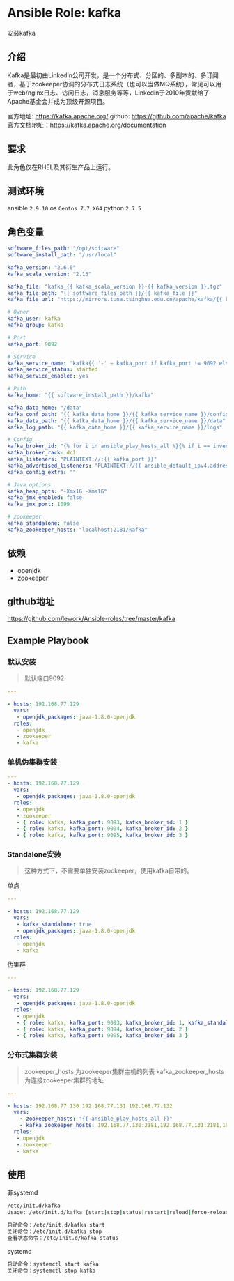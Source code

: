 # Ansible Role: kafka

安装kafka

## 介绍
Kafka是最初由Linkedin公司开发，是一个分布式、分区的、多副本的、多订阅者，基于zookeeper协调的分布式日志系统（也可以当做MQ系统），常见可以用于web/nginx日志、访问日志，消息服务等等，Linkedin于2010年贡献给了Apache基金会并成为顶级开源项目。

官方地址: https://kafka.apache.org/
github: https://github.com/apache/kafka
官方文档地址：https://kafka.apache.org/documentation

## 要求

此角色仅在RHEL及其衍生产品上运行。

## 测试环境

ansible `2.9.10`
os `Centos 7.7 X64`
python `2.7.5`

## 角色变量

```yaml
software_files_path: "/opt/software"
software_install_path: "/usr/local"

kafka_version: "2.6.0"
kafka_scala_version: "2.13"

kafka_file: "kafka_{{ kafka_scala_version }}-{{ kafka_version }}.tgz"
kafka_file_path: "{{ software_files_path }}/{{ kafka_file }}"
kafka_file_url: "https://mirrors.tuna.tsinghua.edu.cn/apache/kafka/{{ kafka_version }}/{{ kafka_file }}"

# Owner
kafka_user: kafka
kafka_group: kafka

# Port
kafka_port: 9092

# Service
kafka_service_name: "kafka{{ '-' ~ kafka_port if kafka_port != 9092 else '' }}" 
kafka_service_status: started
kafka_service_enabled: yes

# Path
kafka_home: "{{ software_install_path }}/kafka"

kafka_data_home: "/data"
kafka_conf_path: "{{ kafka_data_home }}/{{ kafka_service_name }}/config"
kafka_data_path: "{{ kafka_data_home }}/{{ kafka_service_name }}/data"
kafka_log_path: "{{ kafka_data_home }}/{{ kafka_service_name }}/logs"

# Config
kafka_broker_id: "{% for i in ansible_play_hosts_all %}{% if i == inventory_hostname %}{{ loop.index }}{% endif %}{% endfor %}"
kafka_broker_rack: dc1
kafka_listeners: "PLAINTEXT://:{{ kafka_port }}"
kafka_advertised_listeners: "PLAINTEXT://{{ ansible_default_ipv4.address | d(ansible_nodename)}}:{{ kafka_port }}"
kafka_config_extra: ""

# Java options
kafka_heap_opts: "-Xmx1G -Xms1G"
kafka_jmx_enabled: false
kafka_jmx_port: 1099

# zookeeper
kafka_standalone: false
kafka_zookeeper_hosts: "localhost:2181/kafka"
```

## 依赖

- openjdk
- zookeeper

## github地址

https://github.com/lework/Ansible-roles/tree/master/kafka

## Example Playbook

### 默认安装

> 默认端口9092

```yaml
---

- hosts: 192.168.77.129
  vars:
   - openjdk_packages: java-1.8.0-openjdk
  roles:
   - openjdk
   - zookeeper
   - kafka
```

### 单机伪集群安装

```yaml
---
- hosts: 192.168.77.129
  vars:
   - openjdk_packages: java-1.8.0-openjdk
  roles:
   - openjdk
   - zookeeper
   - { role: kafka, kafka_port: 9093, kafka_broker_id: 1 }
   - { role: kafka, kafka_port: 9094, kafka_broker_id: 2 }
   - { role: kafka, kafka_port: 9095, kafka_broker_id: 3 }
```

### Standalone安装

> 这种方式下，不需要单独安装zookeeper，使用kafka自带的。

单点
```yaml
---

- hosts: 192.168.77.129
  vars:
   - kafka_standalone: true
   - openjdk_packages: java-1.8.0-openjdk
  roles:
   - openjdk
   - kafka
```


伪集群
```yaml
---

- hosts: 192.168.77.129
  vars:
   - openjdk_packages: java-1.8.0-openjdk
  roles:
   - openjdk
   - { role: kafka, kafka_port: 9093, kafka_broker_id: 1, kafka_standalone: true }
   - { role: kafka, kafka_port: 9094, kafka_broker_id: 2 }
   - { role: kafka, kafka_port: 9095, kafka_broker_id: 3 }
```

### 分布式集群安装

> zookeeper_hosts 为zookeeper集群主机的列表
> kafka_zookeeper_hosts 为连接zookeeper集群的地址

```yaml
---

- hosts: 192.168.77.130 192.168.77.131 192.168.77.132
  vars:
    - zookeeper_hosts: "{{ ansible_play_hosts_all }}"
    - kafka_zookeeper_hosts: 192.168.77.130:2181,192.168.77.131:2181,192.168.77.132:2181/kafka
  roles:
   - openjdk
   - zookeeper
   - kafka
```

## 使用

非systemd
```bash
/etc/init.d/kafka
Usage: /etc/init.d/kafka {start|stop|status|restart|reload|force-reload|condrestart}

启动命令：/etc/init.d/kafka start 
关闭命令：/etc/init.d/kafka stop 
查看状态命令：/etc/init.d/kafka status
```

systemd
```bash
启动命令：systemctl start kafka
关闭命令：systemctl stop kafka
```
